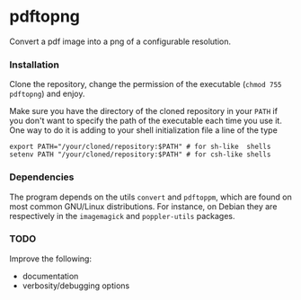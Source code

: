 pdftopng
========

Convert a pdf image into a png of a configurable resolution.

### Installation

Clone the repository, change the permission of the executable (``chmod 755
pdftopng``) and enjoy.

Make sure you have the directory of the cloned repository in your ``PATH`` if
you don't want to specify the path of the executable each time you use it.
One way to do it is adding to your shell initialization file a line of the type

    export PATH="/your/cloned/repository:$PATH" # for sh-like  shells
    setenv PATH "/your/cloned/repository:$PATH" # for csh-like shells


### Dependencies

The program depends on the utils ``convert`` and ``pdftoppm``, which are found
on most common GNU/Linux distributions. For instance, on Debian they are
respectively in the ``imagemagick`` and ``poppler-utils`` packages.

### TODO

Improve the following:
* documentation
* verbosity/debugging options
